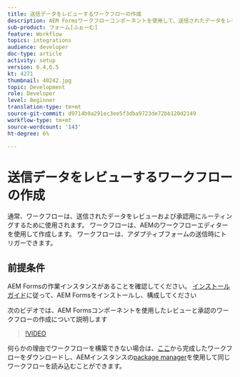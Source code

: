 ```yaml
---
title: 送信データをレビューするワークフローの作成
description: AEM Formsワークフローコンポーネントを使用して、送信されたデータをレビューするAEMワークフローモデルを作成します。
sub-product: フォーム[ふぉーむ]
feature: Workflow
topics: integrations
audience: developer
doc-type: article
activity: setup
version: 6.4,6.5
kt: 4271
thumbnail: 40242.jpg
topic: Development
role: Developer
level: Beginner
translation-type: tm+mt
source-git-commit: d9714b9a291ec3ee5f3dba9723de72bb120d2149
workflow-type: tm+mt
source-wordcount: '143'
ht-degree: 6%

---
```



# 送信データをレビューするワークフローの作成

通常、ワークフローは、送信されたデータをレビューおよび承認用にルーティングするために使用されます。 ワークフローは、AEMのワークフローエディターを使用して作成します。 ワークフローは、アダプティブフォームの送信時にトリガーできます。

## 前提条件

AEM Formsの作業インスタンスがあることを確認してください。 [インストールガイド](https://docs.adobe.com/content/help/en/experience-manager-65/forms/install-aem-forms/osgi-installation/installing-configuring-aem-forms-osgi.html)に従って、AEM Formsをインストールし、構成してください

次のビデオでは、AEM Formsコンポーネントを使用したレビューと承認のワークフローの作成について説明します
>[!VIDEO](https://video.tv.adobe.com/v/40242/?quality=9&learn=on)


何らかの理由でワークフローを構築できない場合は、[ここ](assets/review-submitted-data-workflow.zip)から完成したワークフローをダウンロードし、AEMインスタンスの[package manager](http://localhost:4502/crx/packmgr/index.jsp)を使用して同じワークフローを読み込むことができます。



